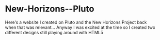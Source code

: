 # New-Horizons--Pluto
Here's a website I created on Pluto and the New Horizons Project back when that was relevant... 
Anyway I was excited at the time so I created two different designs still playing around with HTML5
